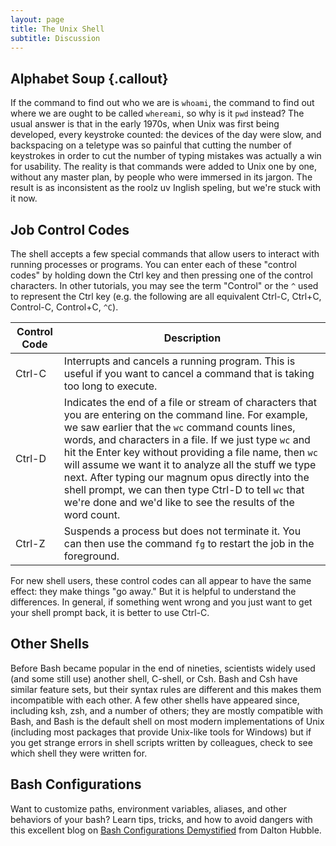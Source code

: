 ```yaml
---
layout: page
title: The Unix Shell
subtitle: Discussion
---
```


## Alphabet Soup {.callout}

If the command to find out who we are is `whoami`, the command to find
out where we are ought to be called `whereami`, so why is it `pwd`
instead? The usual answer is that in the early 1970s, when Unix was
first being developed, every keystroke counted: the devices of the day
were slow, and backspacing on a teletype was so painful that cutting the
number of keystrokes in order to cut the number of typing mistakes was
actually a win for usability. The reality is that commands were added to
Unix one by one, without any master plan, by people who were immersed in
its jargon. The result is as inconsistent as the roolz uv Inglish
speling, but we're stuck with it now.

## Job Control Codes

The shell accepts a few special commands that allow users to interact
with running processes or programs. You can enter each of these
"control codes" by holding down the Ctrl key and then pressing one
of the control characters. In other tutorials, you may see the term
"Control" or the `^` used to represent the Ctrl key (e.g. the
following are all equivalent Ctrl-C, Ctrl+C, Control-C, Control+C, `^C`).

| Control Code                 | Description |
|----------------------------- | ------------|
| Ctrl-C | Interrupts and cancels a running program. This is useful if you want to cancel a command that is taking too long to execute. |
| Ctrl-D | Indicates the end of a file or stream of characters that you are entering on the command line. For example, we saw earlier that the `wc` command counts lines, words, and characters in a file. If we just type `wc` and hit the Enter key without providing a file name, then `wc` will assume we want it to analyze all the stuff we type next. After typing our magnum opus directly into the shell prompt, we can then type Ctrl-D to tell `wc` that we're done and we'd like to see the results of the word count. |
| Ctrl-Z | Suspends a process but does not terminate it. You can then use the command `fg` to restart the job in the foreground. |

For new shell users, these control codes can all appear to have
the same effect: they make things "go away." But it is helpful to
understand the differences. In general, if something went wrong and
you just want to get your shell prompt back, it is better to use
Ctrl-C.


## Other Shells

Before Bash became popular in the end of nineties, scientists widely
used (and some still use) another shell, C-shell, or Csh. Bash and Csh
have similar feature sets, but their syntax rules are different and
this makes them incompatible with each other. A few other shells have
appeared since, including ksh, zsh, and a number of others; they are
mostly compatible with Bash, and Bash is the default shell on most
modern implementations of Unix (including most packages that provide
Unix-like tools for Windows) but if you get strange errors in shell
scripts written by colleagues, check to see which shell they were
written for.

## Bash Configurations

Want to customize paths, environment variables, aliases, and other 
behaviors of your bash? Learn tips, tricks, and how to avoid dangers 
with this excellent blog on [Bash Configurations Demystified](http://dghubble.com/blog/posts/.bashprofile-.profile-and-.bashrc-conventions/) 
from Dalton Hubble.  

